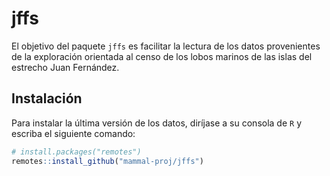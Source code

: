 
<!-- README.md is generated from README.Rmd. Please edit that file -->

# jffs

<!-- badges: start -->
<!-- badges: end -->

El objetivo del paquete `jffs` es facilitar la lectura de los datos
provenientes de la exploración orientada al censo de los lobos marinos
de las islas del estrecho Juan Fernández.

## Instalación

Para instalar la última versión de los datos, diríjase a su consola de
`R` y escriba el siguiente comando:

``` r
# install.packages("remotes")
remotes::install_github("mammal-proj/jffs")
```
